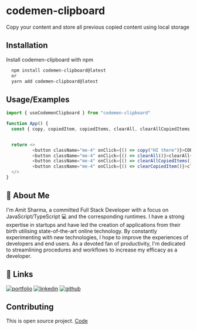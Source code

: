 
# codemen-clipboard

Copy your content and store all previous copied content using local storage




## Installation

Install codemen-clipboard with npm

```bash
  npm install codemen-clipboard@latest
  or
  yarn add codemen-clipboard@latest
```
    
## Usage/Examples

```javascript
import { useCodemenClipboard } from "codemen-clipboard"

function App() {
  const { copy, copiedItem, copiedItems, clearAll, clearAllCopiedItems, clearCopiedItem } = useCodemenClipboard();


  return <>
          <button className="me-4" onClick={() => copy("HI there")}>COPY</button>
          <button className="me-4" onClick={() => clearAll()}>clearAll</button>
          <button className="me-4" onClick={() => clearAllCopiedItems()}>clearAllCopiedItems</button>
          <button className="me-4" onClick={() => clearCopiedItem()}>clearCopiedItem</button>
  </>
}
```


## 🚀 About Me
I'm Amit Sharma, a committed Full Stack Developer with a focus on JavaScript/TypeScript 💻 and the corresponding runtimes. I have a strong expertise in startups and have led the creation of applications from their birth utilising state-of-the-art online technology. By constantly experimenting with new technologies, I hope to improve the experiences of developers and end users. As a devoted fan of productivity, I'm dedicated to streamlining procedures and workflows to increase my efficacy as a developer.


## 🔗 Links
[![portfolio](https://img.shields.io/badge/my_portfolio-000?style=for-the-badge&logo=ko-fi&logoColor=white)](https://amit-sharma-dev.vercel.app/)
[![linkedin](https://img.shields.io/badge/linkedin-0A66C2?style=for-the-badge&logo=linkedin&logoColor=white)](https://www.linkedin.com/in/amit-sharma-b32171143/)
[![github](https://img.shields.io/badge/twitter-1DA1F2?style=for-the-badge&logo=twitter&logoColor=white)](https://twitter.com/amit__shaarma)


## Contributing

This is open source project.
[Code](https://github.com/iamamitshrma/codemen-clipboard)

